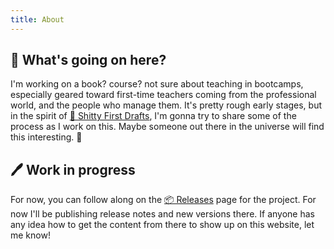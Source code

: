 ```yaml
---
title: About
---
```


## 🤔 What's going on here?

I'm working on a book? course? not sure about teaching in bootcamps, especially geared toward first-time teachers coming from the professional world, and the people who manage them. It's pretty rough early stages, but in the spirit of [📖 Shitty First Drafts](https://books.google.es/books?id=dwfGvtzvte4C&lpg=PP1&pg=PA21&redir_esc=y), I'm gonna try to share some of the process as I work on this. Maybe someone out there in the universe will find this interesting. 🤞

## 🖊 Work in progress

For now, you can follow along on the [📦 Releases](https://github.com/nevanscott/teaching/releases) page for the project. For now I'll be publishing release notes and new versions there. If anyone has any idea how to get the content from there to show up on this website, let me know!
